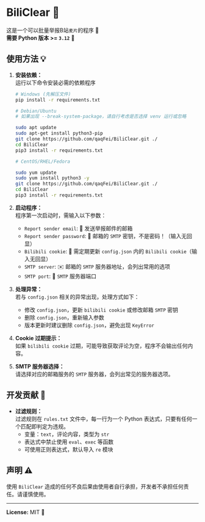 # BiliClear 🎯
这是一个可以批量举报B站`麦片`的程序 🚨  
**需要 Python 版本 >= `3.12`** 🐍

## 使用方法 💡
1. **安装依赖：**  
   运行以下命令安装必需的依赖程序

   ```bash
   # Windows (先解压文件)
   pip install -r requirements.txt

   # Debian/Ubuntu
   # 如果出现 --break-system-package，请自行考虑是否选择 venv 运行或忽略

   sudo apt update
   sudo apt-get install python3-pip
   git clone https://github.com/qaqFei/BiliClear.git ./
   cd BiliClear
   pip3 install -r requirements.txt

   # CentOS/RHEL/Fedora

   sudo yum update
   sudo yum install python3 -y
   git clone https://github.com/qaqFei/BiliClear.git ./
   cd BiliClear
   pip3 install -r requirements.txt
   ```

2. **启动程序：**  
   程序第一次启动时，需输入以下参数：
   - `Report sender email`: 📧 发送举报邮件的邮箱
   - `Report sender password`: 🔑 邮箱的 `SMTP` 密钥，不是密码！（输入无回显）
   - `Bilibili cookie`: 🍪 需定期更新 `config.json` 内的 `Bilibili cookie`（输入无回显）
   - `SMTP server`: ✉️ 邮箱的 `SMTP` 服务器地址，会列出常用的选项
   - `SMTP port`: 🚪 `SMTP` 服务器端口

3. **处理异常：**  
   若与 `config.json` 相关的异常出现，处理方式如下：
   - 修改 `config.json`，更新 `bilibili cookie` 或修改邮箱 `SMTP` 密钥
   - 删除 `config.json`，重新输入参数
   - 版本更新时建议删除 `config.json`，避免出现 `KeyError`

4. **Cookie 过期提示：**  
   如果 `bilibili cookie` 过期，可能导致获取评论为空，程序不会输出任何内容。

5. **SMTP 服务器选择：**  
   请选择对应的邮箱服务的 `SMTP` 服务器，会列出常见的服务器选项。

## 开发贡献 🤝
- **过滤规则：**  
  过滤规则在 `rules.txt` 文件中，每一行为一个 Python 表达式，只要有任何一个匹配即判定为违规。  
  - 变量：`text`，评论内容，类型为 `str`
  - 表达式中禁止使用 `eval`、`exec` 等函数
  - 可使用正则表达式，默认导入 `re` 模块

## 声明 ⚠️
使用 `BiliClear` 造成的任何不良后果由使用者自行承担，开发者不承担任何责任。请谨慎使用。

---

**License:** MIT 📄
